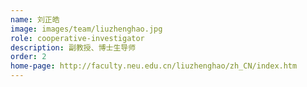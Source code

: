 ```yaml
---
name: 刘正皓
image: images/team/liuzhenghao.jpg
role: cooperative-investigator
description: 副教授、博士生导师
order: 2
home-page: http://faculty.neu.edu.cn/liuzhenghao/zh_CN/index.htm
---
```

